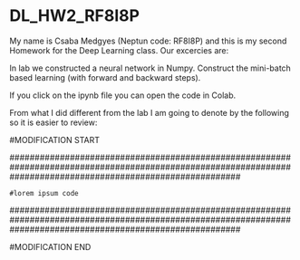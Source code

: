 # DL_HW2_RF8I8P

My name is Csaba Medgyes (Neptun code: RF8I8P) and this is my second Homework for the Deep Learning class. Our excercies are:

In lab we constructed a neural network in Numpy. Construct the mini-batch based learning (with forward and backward steps).

If you click on the ipynb file you can open the code in Colab.

From what I did different from the lab I am going to denote by the following so it is easier to review:


#MODIFICATION START

##############################################################################################################################################################

    #lorem ipsum code

##############################################################################################################################################################

#MODIFICATION END
